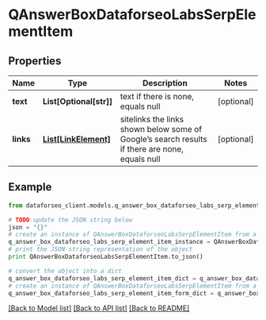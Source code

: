 # QAnswerBoxDataforseoLabsSerpElementItem


## Properties

Name | Type | Description | Notes
------------ | ------------- | ------------- | -------------
**text** | **List[Optional[str]]** | text if there is none, equals null | [optional] 
**links** | [**List[LinkElement]**](LinkElement.md) | sitelinks the links shown below some of Google’s search results if there are none, equals null | [optional] 

## Example

```python
from dataforseo_client.models.q_answer_box_dataforseo_labs_serp_element_item import QAnswerBoxDataforseoLabsSerpElementItem

# TODO update the JSON string below
json = "{}"
# create an instance of QAnswerBoxDataforseoLabsSerpElementItem from a JSON string
q_answer_box_dataforseo_labs_serp_element_item_instance = QAnswerBoxDataforseoLabsSerpElementItem.from_json(json)
# print the JSON string representation of the object
print QAnswerBoxDataforseoLabsSerpElementItem.to_json()

# convert the object into a dict
q_answer_box_dataforseo_labs_serp_element_item_dict = q_answer_box_dataforseo_labs_serp_element_item_instance.to_dict()
# create an instance of QAnswerBoxDataforseoLabsSerpElementItem from a dict
q_answer_box_dataforseo_labs_serp_element_item_form_dict = q_answer_box_dataforseo_labs_serp_element_item.from_dict(q_answer_box_dataforseo_labs_serp_element_item_dict)
```
[[Back to Model list]](../README.md#documentation-for-models) [[Back to API list]](../README.md#documentation-for-api-endpoints) [[Back to README]](../README.md)


